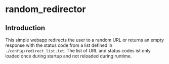 # random_redirector
## Introduction

This simple webapp redirects the user to a random URL or returns an empty response with the status code from a list defined in `./config/redirect_list.txt`. The list of URL and status codes ist only loaded once during startup and not reloaded during runtime.